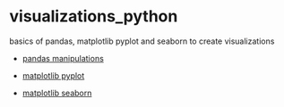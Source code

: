 # visualizations_python

basics of pandas, matplotlib pyplot and seaborn to create visualizations

* [pandas manipulations](https://github.com/massardier/python_memo/blob/main/pandas_manipulations.ipynb)

* [matplotlib pyplot](https://github.com/massardier/python_memo/blob/main/pyplot.ipynb)

* [matplotlib seaborn](https://github.com/massardier/python_memo/blob/main/seaborn.ipynb)
